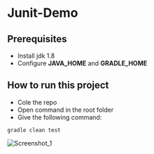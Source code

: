 # Junit-Demo
## Prerequisites
* Install jdk 1.8
* Configure **JAVA_HOME** and **GRADLE_HOME**

## How to run this project
* Cole the repo
* Open command in the root folder
* Give the following command:
```
gradle clean test
```

![Screenshot_1](https://user-images.githubusercontent.com/71173675/150648653-79a068ef-d272-48be-8759-d0bb07cb26cd.png)

